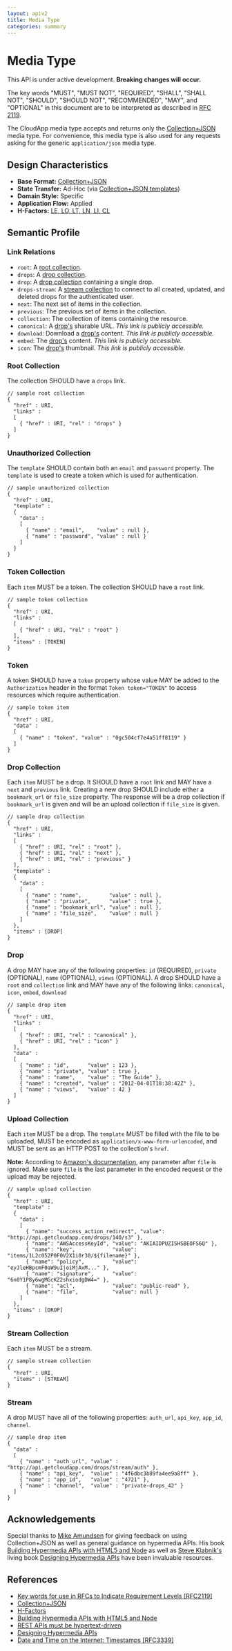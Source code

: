 ```yaml
---
layout: apiv2
title: Media Type
categories: summary
---
```


# Media Type

This API is under active development. **Breaking changes will occur.**

The key words "MUST", "MUST NOT", "REQUIRED", "SHALL", "SHALL NOT", "SHOULD",
"SHOULD NOT", "RECOMMENDED",  "MAY", and "OPTIONAL" in this document are to be
interpreted as described in [RFC 2119][rfc2119].

The CloudApp media type accepts and returns only the [Collection+JSON][cj] media
type. For convenience, this media type is also used for any requests asking for
the generic `application/json` media type.

## Design Characteristics

 - **Base Format:** [Collection+JSON][cj]
 - **State Transfer:** Ad-Hoc (via [Collection+JSON templates][cj])
 - **Domain Style:** Specific
 - **Application Flow:** Applied
 - **H-Factors:** [LE, LO, LT, LN, LI, CL][h-factors]

## Semantic Profile

### Link Relations

 - `root`: A [root collection](#root_collection).
 - `drops`: A [drop collection](#drop_collection).
 - `drop`: A [drop collection](#drop_collection) containing a single drop.
 - `drops-stream`: A [stream collection](#stream_collection) to connect to all
   created, updated, and deleted drops for the authenticated user.
 - `next`: The next set of items in the collection.
 - `previous`: The previous set of items in the collection.
 - `collection`: The collection of items containing the resource.
 - `canonical`: A [drop's](#drop) sharable URL. _This link is publicly accessible._
 - `download`: Download a [drop's](#drop) content. _This link is publicly accessible._
 - `embed`: The [drop's](#drop) content. _This link is publicly accessible._
 - `icon`: The [drop's](#drop) thumbnail. _This link is publicly accessible._

### Root Collection

The collection SHOULD have a `drops` link.

    // sample root collection
    {
      "href" : URI,
      "links" :
      [
        { "href" : URI, "rel" : "drops" }
      ]
    }

### Unauthorized Collection

The `template` SHOULD contain both an `email` and `password` property. The
`template` is used to create a token which is used for authentication.

    // sample unauthorized collection
    {
      "href" : URI,
      "template" :
      {
        "data" :
        [
          { "name" : "email",    "value" : null },
          { "name" : "password", "value" : null }
        ]
      }
    }

### Token Collection

Each `item` MUST be a token. The collection SHOULD have a `root` link.

    // sample token collection
    {
      "href" : URI,
      "links" :
      [
        { "href" : URI, "rel" : "root" }
      ],
      "items" : [TOKEN]
    }

### Token

A token SHOULD have a `token` property whose value MAY be added to the
`Authorization` header in the format `Token token="TOKEN"` to access resources
which require authentication.

    // sample token item
    {
      "href" : URI,
      "data" :
      [
        { "name" : "token", "value" : "0gc504cf7e4a51ff8119" }
      ]
    }

### Drop Collection

Each `item` MUST be a drop. It SHOULD have a `root` link and MAY have a `next`
and `previous` link. Creating a new drop SHOULD include either a `bookmark_url`
or `file_size` property. The response will be a drop collection if
`bookmark_url` is given and will be an upload collection if `file_size` is
given.

    // sample drop collection
    {
      "href" : URI,
      "links" :
      [
        { "href" : URI, "rel" : "root" },
        { "href" : URI, "rel" : "next" },
        { "href" : URI, "rel" : "previous" }
      ],
      "template" :
      {
        "data" :
        [
          { "name" : "name",         "value" : null },
          { "name" : "private",      "value" : true },
          { "name" : "bookmark_url", "value" : null },
          { "name" : "file_size",    "value" : null }
        ]
      },
      "items" : [DROP]
    }

### Drop

A drop MAY have any of the following properties: `id` (REQUIRED), `private`
(OPTIONAL), `name` (OPTIONAL), `views` (OPTIONAL). A drop SHOULD have a `root`
and `collection` link and MAY have any of the following links: `canonical`,
`icon`, `embed`, `download`

    // sample drop item
    {
      "href" : URI,
      "links" :
      [
        { "href" : URI, "rel" : "canonical" },
        { "href" : URI, "rel" : "icon" }
      ],
      "data" :
      [
        { "name" : "id",      "value" : 123 },
        { "name" : "private", "value" : true },
        { "name" : "name",    "value" : "The Guide" },
        { "name" : "created", "value" : "2012-04-01T18:38:42Z" },
        { "name" : "views",   "value" : 42 }
      ]
    }

### Upload Collection

Each `item` MUST be a drop. The `template` MUST be filled with the file to be
uploaded, MUST be encoded as `application/x-www-form-urlencoded`, and MUST be
sent as an HTTP POST to the collection's `href`.

**Note:** According to [Amazon's documentation][s3-docs], any parameter after
`file` is ignored. Make sure `file` is the last parameter in the encoded request
or the upload may be rejected.

[s3-docs]: http://developer.amazonwebservices.com/connect/entry.jspa?externalID=1434

    // sample upload collection
    {
      "href" : URI,
      "template" :
      {
        "data" :
        [
          { "name": "success_action_redirect", "value": "http://api.getcloudapp.com/drops/140/s3" },
          { "name": "AWSAccessKeyId", "value": "AKIAIDPUZISHSBEOFS6Q" },
          { "name": "key",            "value": "items/1L2c052P0F0V2X1i0r30/${filename}" },
          { "name": "policy",         "value": "eyJleHBpcmF0aW9uIjoiMjAxM..." },
          { "name": "signature",      "value": "6n0Y1P8y6wgMGcKZ2shxiodgDW4=" },
          { "name": "acl",            "value": "public-read" },
          { "name": "file",           "value": null }
        ]
      },
      "items" : [DROP]
    }

### Stream Collection

Each `item` MUST be a stream.

    // sample stream collection
    {
      "href" : URI,
      "items" : [STREAM]
    }

### Stream

A drop MUST have all of the following properties: `auth_url`, `api_key`,
`app_id`, `channel`.

    // sample drop item
    {
      "data" :
      [
        { "name" : "auth_url", "value" : "http://api.getcloudapp.com/drops/stream/auth" },
        { "name" : "api_key",  "value" : "4f6dbc3b89fa4ee9a8ff" },
        { "name" : "app_id",   "value" : "4721" },
        { "name" : "channel",  "value" : "private-drops_42" }
      ]
    }

## Acknowledgements

Special thanks to [Mike Amundsen][mike-amundsen] for giving feedback on using
Collection+JSON as well as general guidance on hypermedia APIs. His book
[Building Hypermedia APIs with HTML5 and Node][building-hypermedia-apis] as well
as [Steve Klabnik's][steve-klabnik] living book
[Designing Hypermedia APIs][designing-hypermedia-apis] have been invaluable
resources.


## References

 - [Key words for use in RFCs to Indicate Requirement Levels \[RFC2119\]][rfc2119]
 - [Collection+JSON][cj]
 - [H-Factors][h-factors]
 - [Building Hypermedia APIs with HTML5 and Node][building-hypermedia-apis]
 - [REST APIs must be hypertext-driven][rest-apis-must-be-hypertext]
 - [Designing Hypermedia APIs][designing-hypermedia-apis]
 - [Date and Time on the Internet: Timestamps \[RFC3339\]][rfc3339]


[cj]: http://www.amundsen.com/media-types/collection/
[h-factors]: http://amundsen.com/hypermedia/hfactor/
[rest-apis-must-be-hypertext]: http://roy.gbiv.com/untangled/2008/rest-apis-must-be-hypertext-driven
[building-hypermedia-apis]: http://www.amazon.com/gp/product/1449306578
[designing-hypermedia-apis]: http://designinghypermediaapis.com
[mike-amundsen]: http://amundsen.com
[steve-klabnik]: http://designinghypermediaapis.com
[rfc2119]: http://tools.ietf.org/html/rfc2119
[rfc3339]: http://tools.ietf.org/html/rfc3339
